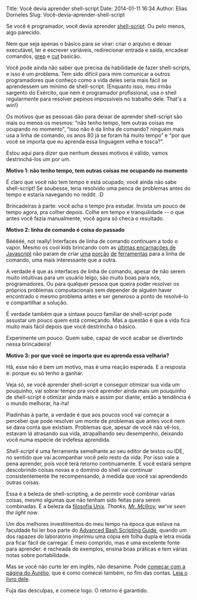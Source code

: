 Title: Você devia aprender shell-script
Date: 2014-01-11 16:34
Author: Elias Dorneles
Slug: Você-devia-aprender-shell-script

Se você é programador, você devia aprender
[shell-script](https://pt.wikipedia.org/wiki/Shell_script). Ou pelo
menos, algo parecido.

Nem que seja apenas o básico para se virar: criar o arquivo e deixar
executável, ler e escrever variáveis, redirecionar entrada e saída,
encadear comandos, [grep](https://en.wikipedia.org/wiki/Grep) e
[cut](https://en.wikipedia.org/wiki/Cut_(Unix)) basicão.

Você pode ainda não saber que precisa da habilidade de fazer
shell-scripts, e isso é um problema. Tem sido difícil para mim comunicar
a outros programadores que conheço como a vida deles seria mais fácil se
aprendessem um mínimo de shell-script. (Enquanto isso, meu irmão
sargento do Exército, que nem é programador profissional, usa o shell
regularmente para resolver pepinos impossíveis no trabalho dele. That's
a win!)

Os motivos que as pessoas dão para deixar de aprender shell-script são
mais ou menos os mesmos: “não tenho tempo, tem outras coisas me ocupando
no momento”, “isso não é da linha de comando? ninguém mais usa a linha
de comando, os anos 80 já se foram há muito tempo” e “por que você se
importa que eu aprenda essa linguagem velha e tosca?”.

Estou aqui para dizer que nenhum desses motivos é válido, vamos
destrinchá-los um por um.

**Motivo 1: não tenho tempo, tem outras coisas me ocupando no momento**

É claro que você não tem tempo e está ocupado, você ainda não sabe
shell-script! Se soubesse, teria resolvido uma penca de problemas antes
do tempo e estaria navegando no reddit. :D

Brincadeiras à parte: você acha o tempo pra estudar. Invista um pouco de
tempo agora, pra colher depois. Colhe em tempo e tranquilidade -- o que
antes você fazia manualmente, você agora só checa o resultado.

**Motivo 2: linha de comando é coisa do passado**

Bééééé, not really! Interfaces de linha de comando continuam a todo o
vapor. Mesmo os cool kids brincando com as [últimas encarnações de
Javascript](http://nodejs.org/) não param de criar
[uma](https://npmjs.org/) [porção](http://bower.io/)
[de](http://gruntjs.com/) [ferramentas](http://yeoman.io/) para a linha
de comando, uma mais interessante que a outra.

A verdade é que as interfaces de linha de comando, apesar de não serem
muito intuitivas para um usuário leigo, são muito boas para nós,
programadores. Ou para qualquer pessoa que queira poder resolver os
próprios problemas computacionais sem depender de alguém haver
encontrado o mesmo problema antes e ser generoso a ponto de resolvê-lo e
compartilhar a solução.

É verdade também que a sintaxe pouco familiar de shell-script pode
assustar um pouco quem está começando. Mas a questão é que a vida fica
muito mais fácil depois que você destrincha o básico.

Experimente um pouco. Quem sabe, capaz de você acabar se divertindo
nessa brincadeira!

**Motivo 3: por que você se importa que eu aprenda essa velharia?**

Hã, esse não é bem um motivo, mas é uma reação esperada. E a resposta é:
porque eu só tenho a ganhar.

Veja só, se você aprender shell-script e
conseguir otimizar sua vida um pouquinho, vai sobrar tempo pra você
aprender ainda mais um pouquinho de shell-script e otimizar ainda mais e
assim por diante, então a tendência é o mundo melhorar, ha-ha!

Piadinhas à parte, a verdade é que aos poucos você vai começar a
perceber que pode resolver um monte de problemas que antes você nem se
dava conta que existiam. Problemas que, apesar de você não vê-los,
estavam lá atrasando sua vida, atrapalhando seu desempenho, deixando
você numa espécie de indefesa aprendida.

*Shell-script* é uma ferramenta semelhante ao seu editor de textos ou
IDE, no sentido que vai acompanhar você pelo resto da vida. Por isso
vale a pena aprender, pois você terá retorno continuamente. E você
estará sempre descobrindo coisas novas e o domínio do shell vai
continuar consistentemente lhe recompensando, à medida que você vai
aprendendo outras coisas.

Essa é a beleza de shell-scripting, a de permitir você combinar várias
coisas, mesmo algumas que não tenham sido feitas para serem combinadas.
É a beleza da [filosofia
Unix](https://pt.wikipedia.org/wiki/Filosofia_Unix). *Thanks, [Mr.
McIlroy](https://pt.wikipedia.org/wiki/Douglas_McIlroy), we’ve seen the
light now*.

Um dos melhores investimentos do meu tempo na época que estava na faculdade foi
ler boa parte do [Advanced Bash Scripting
Guide](http://www.tldp.org/LDP/abs/html/), quando um dos rapazes do laboratório
imprimiu uma cópia em folha dupla e letra miúda pra ficar fácil de carregar. É
meio comprido, mas é uma excelente fonte para aprender: é recheada de exemplos,
ensina boas práticas e tem várias notas sobre portabilidade.

Mas se você não curte ler em inglês, não desanime. Pode [começar com a
página do Aurélio](http://aurelio.net/shell/), que é como comecei
também, no fim das contas. [Leia o livro
dele](http://www.shellscript.com.br).

Fuja das desculpas, e comece logo. O retorno é garantido.
